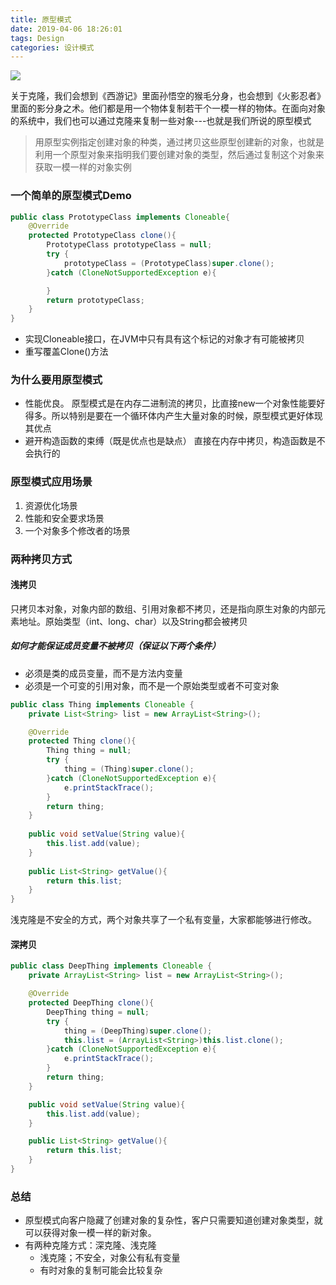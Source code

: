 ```yaml
---
title: 原型模式
date: 2019-04-06 18:26:01
tags: Design
categories: 设计模式
---
```


![](http://posw9yxeh.bkt.clouddn.com/images/common/gratisography-307-thumbnail-small.jpg)
<!-- more -->
关于克隆，我们会想到《西游记》里面孙悟空的猴毛分身，也会想到《火影忍者》里面的影分身之术。他们都是用一个物体复制若干个一模一样的物体。在面向对象的系统中，我们也可以通过克隆来复制一些对象---也就是我们所说的原型模式

> 用原型实例指定创建对象的种类，通过拷贝这些原型创建新的对象，也就是利用一个原型对象来指明我们要创建对象的类型，然后通过复制这个对象来获取一模一样的对象实例

### 一个简单的原型模式Demo

```java
public class PrototypeClass implements Cloneable{
    @Override
    protected PrototypeClass clone(){
        PrototypeClass prototypeClass = null;
        try {
            prototypeClass = (PrototypeClass)super.clone();
        }catch (CloneNotSupportedException e){

        }
        return prototypeClass;
    }
}
```

+ 实现Cloneable接口，在JVM中只有具有这个标记的对象才有可能被拷贝
+ 重写覆盖Clone()方法

### 为什么要用原型模式
+ 性能优良。 原型模式是在内存二进制流的拷贝，比直接new一个对象性能要好得多。所以特别是要在一个循环体内产生大量对象的时候，原型模式更好体现其优点
+ 避开构造函数的束缚（既是优点也是缺点）
直接在内存中拷贝，构造函数是不会执行的

### 原型模式应用场景
1. 资源优化场景
2. 性能和安全要求场景
3. 一个对象多个修改者的场景

### 两种拷贝方式
#### 浅拷贝
只拷贝本对象，对象内部的数组、引用对象都不拷贝，还是指向原生对象的内部元素地址。原始类型（int、long、char）以及String都会被拷贝
##### 如何才能保证成员变量不被拷贝（保证以下两个条件）
+ 必须是类的成员变量，而不是方法内变量
+ 必须是一个可变的引用对象，而不是一个原始类型或者不可变对象

```java
public class Thing implements Cloneable {
    private List<String> list = new ArrayList<String>();

    @Override
    protected Thing clone(){
        Thing thing = null;
        try {
            thing = (Thing)super.clone();
        }catch (CloneNotSupportedException e){
            e.printStackTrace();
        }
        return thing;
    }
    
    public void setValue(String value){
        this.list.add(value);
    }
    
    public List<String> getValue(){
        return this.list;
    }
}
```

浅克隆是不安全的方式，两个对象共享了一个私有变量，大家都能够进行修改。
#### 深拷贝

```java
public class DeepThing implements Cloneable {
    private ArrayList<String> list = new ArrayList<String>();

    @Override
    protected DeepThing clone(){
        DeepThing thing = null;
        try {
            thing = (DeepThing)super.clone();
            this.list = (ArrayList<String>)this.list.clone();
        }catch (CloneNotSupportedException e){
            e.printStackTrace();
        }
        return thing;
    }

    public void setValue(String value){
        this.list.add(value);
    }

    public List<String> getValue(){
        return this.list;
    }
}
```

### 总结
+ 原型模式向客户隐藏了创建对象的复杂性，客户只需要知道创建对象类型，就可以获得对象一模一样的新对象。
+ 有两种克隆方式：深克隆、浅克隆
   * 浅克隆；不安全，对象公有私有变量
   * 有时对象的复制可能会比较复杂













